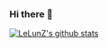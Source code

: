 ### Hi there 👋

[![LeLunZ's github stats](https://github-readme-stats.vercel.app/api?username=LeLunZ)](https://github.com/anuraghazra/github-readme-stats)

<!--
**LeLunZ/LeLunZ** is a ✨ _special_ ✨ repository because its `README.md` (this file) appears on your GitHub profile.

Here are some ideas to get you started:

- 🔭 I’m currently working on ...
- 🌱 I’m currently learning ...
- 👯 I’m looking to collaborate on ...
- 🤔 I’m looking for help with ...
- 💬 Ask me about ...
- 📫 How to reach me: ...
- 😄 Pronouns: ...
- ⚡ Fun fact: ...
-->
